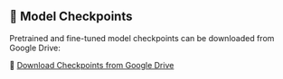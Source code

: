 ## 🧩 Model Checkpoints

Pretrained and fine-tuned model checkpoints can be downloaded from Google Drive:

📁 [Download Checkpoints from Google Drive](https://drive.google.com/file/d/1CWOApeaC5s7q-Ex2h1b2UC-Kt6E73x5q/view?usp=drive_link)
